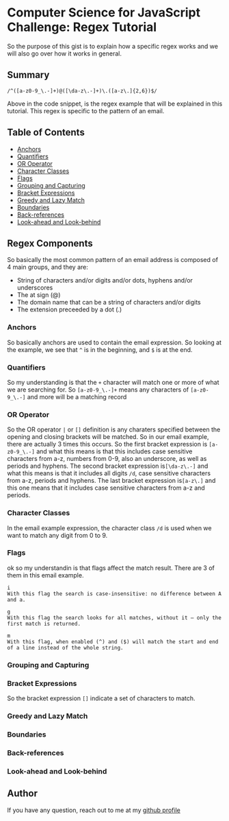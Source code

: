 # Computer Science for JavaScript Challenge: Regex Tutorial

So the purpose of this gist is to explain how a specific regex works and we will also go over how it works in general. 

## Summary

```
/^([a-z0-9_\.-]+)@([\da-z\.-]+)\.([a-z\.]{2,6})$/ 
```
Above in the code snippet, is the regex example that will be explained in this tutorial. This regex is specific to the pattern of an email. 

## Table of Contents

- [Anchors](#anchors)
- [Quantifiers](#quantifiers)
- [OR Operator](#or-operator)
- [Character Classes](#character-classes)
- [Flags](#flags)
- [Grouping and Capturing](#grouping-and-capturing)
- [Bracket Expressions](#bracket-expressions)
- [Greedy and Lazy Match](#greedy-and-lazy-match)
- [Boundaries](#boundaries)
- [Back-references](#back-references)
- [Look-ahead and Look-behind](#look-ahead-and-look-behind)

## Regex Components
So basically the most common pattern of an email address is composed of 4 main groups, and they are:
- String of characters and/or digits and/or dots, hyphens and/or underscores
- The at sign (@)
- The domain name that can be a string of characters and/or digits
- The extension preceeded by a dot (.)

### Anchors
So basically anchors are used to contain the email expression. So looking at the example, we see that `^` is in the beginning, and `$` is at the end.
### Quantifiers
So my understanding is that the `+` character will match one or more of what we are searching for. So `[a-z0-9_\.-]+` means any characters of `[a-z0-9_\.-]` and more will be a matching record
### OR Operator
So the OR operator `|` or `[]` definition is any charaters specified between the opening and closing brackets will be matched. So in our email example, there are actually 3 times this occurs. 
So the first bracket expression is `[a-z0-9_\.-]` and what this means is that this includes case sensitive characters from a-z, numbers from 0-9, also an underscore, as well as periods and hyphens. The second bracket expression is`[\da-z\.-]`   and what this means is that it includes all digits `/d`, case sensitive characters from a-z, periods and hyphens. The last bracket expression is`[a-z\.]` and this one means that it includes case sensitive characters from a-z and periods.
### Character Classes
In the email example expression, the character class `/d` is used when we want to match any digit from 0 to 9.
### Flags
ok so my understandin is that flags affect the match result. There are 3 of them in this email example. 
```
i
With this flag the search is case-insensitive: no difference between A and a.

g
With this flag the search looks for all matches, without it – only the first match is returned.

m
With this flag, when enabled (^) and ($) will match the start and end of a line instead of the whole string.
```
### Grouping and Capturing

### Bracket Expressions
So the bracket expression `[]` indicate a set of characters to match. 

### Greedy and Lazy Match

### Boundaries

### Back-references

### Look-ahead and Look-behind

## Author

If you have any question, reach out to me at my [github profile](https://github.com/VN135766)
